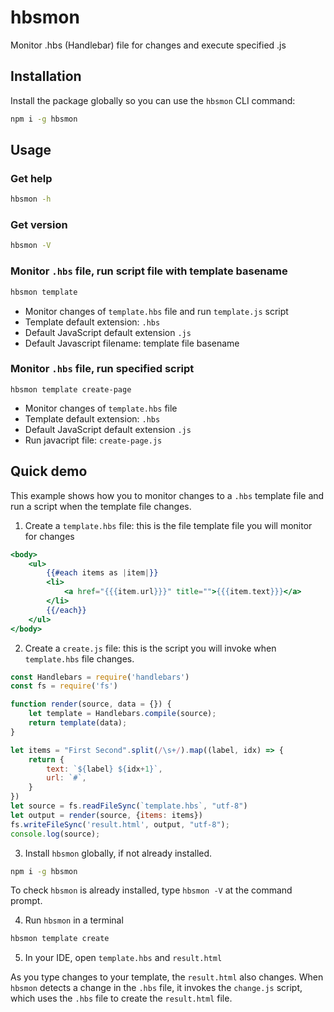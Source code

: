 # hbsmon

Monitor .hbs (Handlebar) file for changes and execute specified .js 

## Installation

Install the package globally so you can use the `hbsmon` CLI command:

```bash
npm i -g hbsmon
```

## Usage

### Get help

```bash
hbsmon -h
```

### Get version

```bash
hbsmon -V
```

### Monitor `.hbs` file, run script file with template basename

```bash
hbsmon template
```

* Monitor changes of `template.hbs` file and run `template.js` script
* Template default extension: `.hbs`
* Default JavaScript default extension `.js`
* Default Javascript filename: template file basename
  
### Monitor `.hbs` file, run specified script

```
hbsmon template create-page
```

* Monitor changes of `template.hbs` file
* Template default extension: `.hbs`
* Default JavaScript default extension `.js`
* Run javacript file: `create-page.js`


## Quick demo

This example shows how you to monitor changes to a `.hbs` template file and run a script when the template file changes.

1. Create a `template.hbs` file: this is the file template file you will monitor for changes

```hbs
<body>
    <ul>
        {{#each items as |item|}}
        <li>
            <a href="{{{item.url}}}" title="">{{{item.text}}}</a>
        </li>
        {{/each}}
    </ul>
</body>
```

2. Create a `create.js` file: this is the script you will invoke when `template.hbs` file changes.

```js
const Handlebars = require('handlebars')
const fs = require('fs')

function render(source, data = {}) {
    let template = Handlebars.compile(source);
    return template(data);
}

let items = "First Second".split(/\s+/).map((label, idx) => {
    return {
        text: `${label} ${idx+1}`,
        url: `#`,
    }
})
let source = fs.readFileSync(`template.hbs`, "utf-8")
let output = render(source, {items: items})
fs.writeFileSync('result.html', output, "utf-8");
console.log(source);

```

3. Install `hbsmon` globally, if not already installed.

```bash
npm i -g hbsmon
```

To check `hbsmon` is already installed, type `hbsmon -V` at the command prompt.

4. Run `hbsmon` in a terminal

```bash
hbsmon template create
```

5. In your IDE, open `template.hbs` and `result.html`

As you type changes to your template, the `result.html` also changes. When `hbsmon` detects a change in the `.hbs` file, it invokes the `change.js` script, which uses the `.hbs` file to create the `result.html` file.
